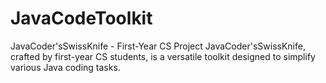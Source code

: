# JavaCodeToolkit
JavaCoder'sSwissKnife - First-Year CS Project  JavaCoder'sSwissKnife, crafted by first-year CS students, is a versatile toolkit designed to simplify various Java coding tasks. 

